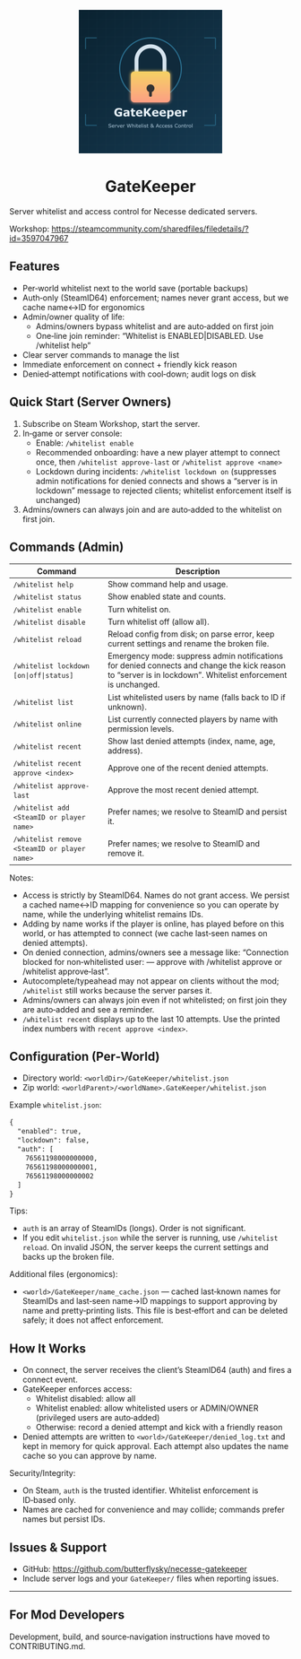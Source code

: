 <p align="center">
  <img src="src/main/resources/preview.png" alt="GateKeeper preview" width="256" />
</p>

<h1 align="center">GateKeeper</h1>

Server whitelist and access control for Necesse dedicated servers.

Workshop: https://steamcommunity.com/sharedfiles/filedetails/?id=3597047967

## Features
- Per‑world whitelist next to the world save (portable backups)
- Auth‑only (SteamID64) enforcement; names never grant access, but we cache name↔ID for ergonomics
- Admin/owner quality of life:
  - Admins/owners bypass whitelist and are auto‑added on first join
  - One‑line join reminder: “Whitelist is ENABLED|DISABLED. Use /whitelist help”
- Clear server commands to manage the list
- Immediate enforcement on connect + friendly kick reason
- Denied‑attempt notifications with cool‑down; audit logs on disk

## Quick Start (Server Owners)
1) Subscribe on Steam Workshop, start the server.
2) In‑game or server console:
   - Enable: `/whitelist enable`
   - Recommended onboarding: have a new player attempt to connect once, then `/whitelist approve-last` or `/whitelist approve <name>`
   - Lockdown during incidents: `/whitelist lockdown on` (suppresses admin notifications for denied connects and shows a “server is in lockdown” message to rejected clients; whitelist enforcement itself is unchanged)
3) Admins/owners can always join and are auto‑added to the whitelist on first join.

## Commands (Admin)

| Command | Description |
|---|---|
| `/whitelist help` | Show command help and usage. |
| `/whitelist status` | Show enabled state and counts. |
| `/whitelist enable` | Turn whitelist on. |
| `/whitelist disable` | Turn whitelist off (allow all). |
| `/whitelist reload` | Reload config from disk; on parse error, keep current settings and rename the broken file. |
| `/whitelist lockdown [on\|off\|status]` | Emergency mode: suppress admin notifications for denied connects and change the kick reason to “server is in lockdown”. Whitelist enforcement is unchanged. |
| `/whitelist list` | List whitelisted users by name (falls back to ID if unknown). |
| `/whitelist online` | List currently connected players by name with permission levels. |
| `/whitelist recent` | Show last denied attempts (index, name, age, address). |
| `/whitelist recent approve <index>` | Approve one of the recent denied attempts. |
| `/whitelist approve-last` | Approve the most recent denied attempt. |
| `/whitelist add <SteamID or player name>` | Prefer names; we resolve to SteamID and persist it. |
| `/whitelist remove <SteamID or player name>` | Prefer names; we resolve to SteamID and remove it. |

Notes:
- Access is strictly by SteamID64. Names do not grant access. We persist a cached name↔ID mapping for convenience so you can operate by name, while the underlying whitelist remains IDs.
- Adding by name works if the player is online, has played before on this world, or has attempted to connect (we cache last‑seen names on denied attempts).
- On denied connection, admins/owners see a message like: “Connection blocked for non‑whitelisted user: <name> — approve with /whitelist approve <name> or /whitelist approve‑last”.
- Autocomplete/typeahead may not appear on clients without the mod; `/whitelist` still works because the server parses it.
- Admins/owners can always join even if not whitelisted; on first join they are auto‑added and see a reminder.
 - `/whitelist recent` displays up to the last 10 attempts. Use the printed index numbers with `recent approve <index>`.

## Configuration (Per‑World)
- Directory world: `<worldDir>/GateKeeper/whitelist.json`
- Zip world: `<worldParent>/<worldName>.GateKeeper/whitelist.json`

Example `whitelist.json`:
```
{
  "enabled": true,
  "lockdown": false,
  "auth": [
    76561198000000000,
    76561198000000001,
    76561198000000002
  ]
}
```
Tips:
- `auth` is an array of SteamIDs (longs). Order is not significant.
- If you edit `whitelist.json` while the server is running, use `/whitelist reload`. On invalid JSON, the server keeps the current settings and backs up the broken file.

Additional files (ergonomics):
- `<world>/GateKeeper/name_cache.json` — cached last‑known names for SteamIDs and last‑seen name→ID mappings to support approving by name and pretty‑printing lists. This file is best‑effort and can be deleted safely; it does not affect enforcement.

## How It Works
- On connect, the server receives the client’s SteamID64 (auth) and fires a connect event.
- GateKeeper enforces access:
  - Whitelist disabled: allow all
  - Whitelist enabled: allow whitelisted users or ADMIN/OWNER (privileged users are auto‑added)
  - Otherwise: record a denied attempt and kick with a friendly reason
- Denied attempts are written to `<world>/GateKeeper/denied_log.txt` and kept in memory for quick approval. Each attempt also updates the name cache so you can approve by name.

Security/Integrity:
- On Steam, `auth` is the trusted identifier. Whitelist enforcement is ID‑based only.
- Names are cached for convenience and may collide; commands prefer names but persist IDs.

## Issues & Support
- GitHub: https://github.com/butterflysky/necesse-gatekeeper
- Include server logs and your `GateKeeper/` files when reporting issues.

---

## For Mod Developers
Development, build, and source‑navigation instructions have moved to CONTRIBUTING.md.
